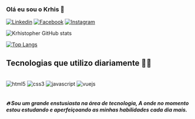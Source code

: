 
### Olá eu sou o Krhis 👋
[![Linkedin](https://img.shields.io/badge/LinkedIn-0077B5?style=for-the-badge&logo=linkedin&logoColor=white)](https://www.linkedin.com/in/krhistopher-kauling-novak-b4364712a/) [![Facebook](https://img.shields.io/badge/Facebook-1877F2?style=for-the-badge&logo=facebook&logoColor=white)](https://www.facebook.com/krhiskn) [![Instagram](https://img.shields.io/badge/Instagram-E4405F?style=for-the-badge&logo=instagram&logoColor=white)](https://www.instagram.com/krhiskn/)

![Krhistopher GitHub stats](https://github-readme-stats.vercel.app/api?username=devkrhis&show_icons=true&theme=merko)

[![Top Langs](https://github-readme-stats.vercel.app/api/top-langs/?username=devkrhis)](https://github.com/anuraghazra/github-readme-stats)

## Tecnologias que utilizo diariamente 😶‍🌫️
<div style="display: inline_block"></br>
    <img align="center" alt="html5" src="https://img.shields.io/badge/HTML5-E34F26?style=for-the-badge&logo=html5&logoColor=white"/>
    <img align="center" alt="css3" src="https://img.shields.io/badge/CSS3-1572B6?style=for-the-badge&logo=css3&logoColor=white"/>
    <img align="center" alt="javascript" src="https://img.shields.io/badge/JavaScript-F7DF1E?style=for-the-badge&logo=javascript&logoColor=black"/>
    <img align="center" alt="vuejs" src="https://img.shields.io/badge/Vue.js-35495E?style=for-the-badge&logo=vue.js&logoColor=4FC08D"/>
</div><br/>
<h5> 🔥 Sou um grande enstusiasta na área de tecnologia, A onde no momento estou estudando e aperfeiçoando as minhas habilidades cada dia mais.</h5>
